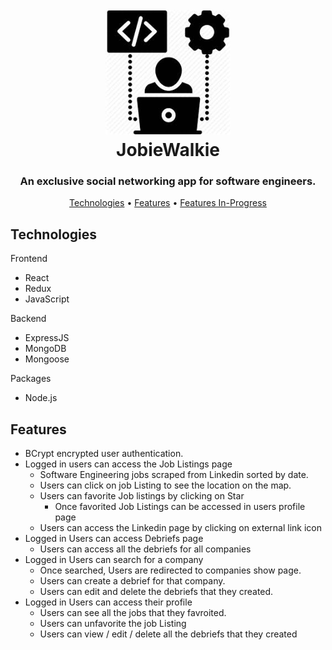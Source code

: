 <h1 align="center">
   <br>
   <img src="https://github.com/yinghuanchen/JobieWalkie/blob/master/images/jobiewalkie-icon.jpeg" alt="JobieWalkie" width="200">
   <br>
   JobieWalkie
   <br>
</h1>

<h3 align="center">An exclusive social networking app for software engineers.</h3>

<p align="center">
   <a href="#technologies">Technologies</a> •
   <a href="#features">Features</a> •
   <a href="#features-in-progress">Features In-Progress</a>
</p>

## Technologies

Frontend
- React
- Redux
- JavaScript

Backend
- ExpressJS
- MongoDB
- Mongoose

Packages
- Node.js

## Features
- BCrypt encrypted user authentication.
- Logged in users can access the Job Listings page 
   * Software Engineering jobs scraped from Linkedin sorted by date.
   * Users can click on job Listing to see the location on the map. 
   * Users can favorite Job listings by clicking on Star
      * Once favorited Job Listings can be accessed in users profile page
   * Users can access the Linkedin page by clicking on external link icon
- Logged in Users can access Debriefs page
   * Users can access all the debriefs for all companies
- Logged in Users can search for a company
   * Once searched, Users are redirected to companies show page. 
   * Users can create a debrief for that company. 
   * Users can edit and delete the debriefs that they created.
- Logged in Users can access their profile 
   * Users can see all the jobs that they favroited. 
   * Users can unfavorite the job Listing
   * Users can view / edit / delete all the debriefs that they created

